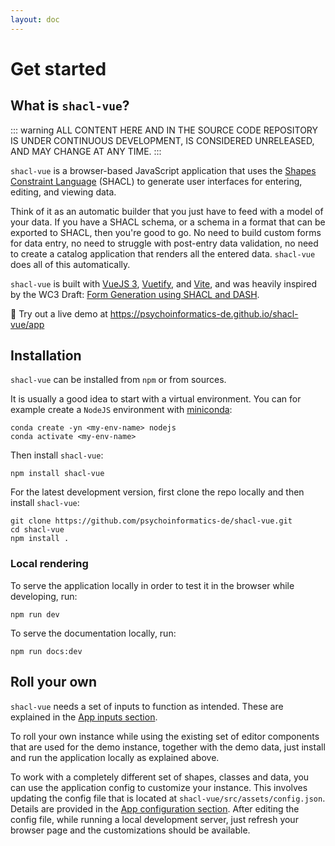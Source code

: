 ```yaml
---
layout: doc
---
```


# Get started

## What is `shacl-vue`?

::: warning
ALL CONTENT HERE AND IN THE SOURCE CODE REPOSITORY IS UNDER CONTINUOUS DEVELOPMENT, IS CONSIDERED UNRELEASED, AND MAY CHANGE AT ANY TIME.
:::

`shacl-vue` is a browser-based JavaScript application that uses the [Shapes Constraint Language](https://www.w3.org/TR/shacl/) (SHACL) to generate user interfaces for entering, editing, and viewing data.

Think of it as an automatic builder that you just have to feed with a model of your data. If you have a SHACL schema, or a schema in a format that can be exported to SHACL, then you're good to go. No need to build custom forms for data entry, no need to struggle with post-entry data validation, no need to create a catalog application that renders all the entered data. `shacl-vue` does all of this automatically.

`shacl-vue` is built with [VueJS 3](https://vuejs.org/), [Vuetify](https://vuetifyjs.com), and [Vite](https://vitejs.dev/), and was heavily inspired by the WC3 Draft: [Form Generation using SHACL and DASH](https://datashapes.org/forms.html).

:rocket: Try out a live demo at https://psychoinformatics-de.github.io/shacl-vue/app



## Installation

`shacl-vue` can be installed from `npm` or from sources.

It is usually a good idea to start with a virtual environment. You can for example create a `NodeJS` environment with [miniconda](https://docs.anaconda.com/miniconda/):

```
conda create -yn <my-env-name> nodejs
conda activate <my-env-name>
```

Then install `shacl-vue`:

```
npm install shacl-vue
```

For the latest development version, first clone the repo locally and then install `shacl-vue`:

```
git clone https://github.com/psychoinformatics-de/shacl-vue.git
cd shacl-vue
npm install .
```

### Local rendering

To serve the application locally in order to test it in the browser while developing, run:

```
npm run dev
```

To serve the documentation locally, run:

```
npm run docs:dev
```

## Roll your own

`shacl-vue` needs a set of inputs to function as intended. These are explained in the [App inputs section](./app-inputs).

To roll your own instance while using the existing set of editor components that are used for the demo instance, together with the demo data, just install and run the application locally as explained above.

To work with a completely different set of shapes, classes and data, you can use the application config to customize your instance. This involves updating the config file that is located at `shacl-vue/src/assets/config.json`. Details are provided in the [App configuration section](./app-configuration). After editing the config file, while running a local development server, just refresh your browser page and the customizations should be available.
